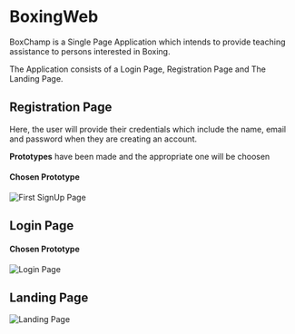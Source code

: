 # BoxingWeb
BoxChamp is a Single Page Application which intends to provide teaching assistance to persons interested in Boxing.

The Application consists of a Login Page, Registration Page and The Landing Page.

## Registration Page

Here, the user will provide their credentials which include the name, email and password  when they are creating an account.

**Prototypes** have been made and the appropriate one will be choosen

#### Chosen Prototype
![First SignUp Page](../BoxingWeb/boxing_ui/boxing_frontend/public/Desktop%20-%201Register1.jpg)



## Login Page

#### Chosen Prototype
![Login Page](../BoxingWeb/boxing_ui/public/Desktop%20-%202Login%20Page.png)


## Landing Page
![Landing Page](../BoxingWeb/boxing_ui/public/Desktop%20-%201LandingPage.jpg)

